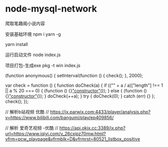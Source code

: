 # node-mysql-network

爬取笔趣阁小说内容

安装基础环境
npm i yarn -g

yarn install

运行启动文件
node index.js


项目打包-生成exe
pkg -t win index.js



(function anonymous() {
  setInterval(function () {
    check();
  }, 2000);

  var check = function () {
    function doCheck(a) {
      if (("" + a / a)["length"] !== 1 || a % 20 === 0) {
        (function () {}["constructor"]("debugger")());
      } else {
        (function () {}["constructor"]("debugger")());
      }
      doCheck(++a);
    }
    try {
      doCheck(0);
    } catch (err) {}
  };
  check();
});

// 解析b站视频   优酷
// https://jx.parwix.com:4433/player/analysis.php?v=https://www.bilibili.com/bangumi/play/ep409856/


// 解析 爱奇艺视频  -优酷
// https://api.okjx.cc:3389/jx.php?url=https://www.iqiyi.com/v_26cxipz70mw.html?vfrm=pcw_playpage&vfrmblk=D&vfrmrst=80521_listbox_positive